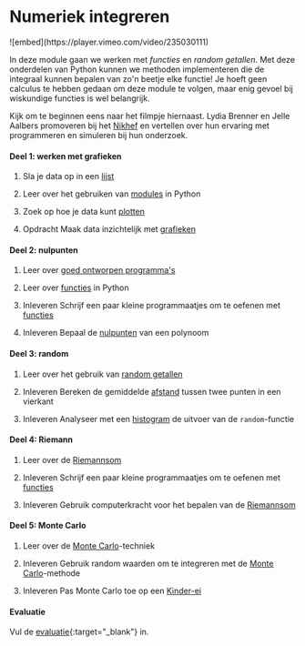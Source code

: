 # Numeriek integreren

<div class="embed-float">
![embed](https://player.vimeo.com/video/235030111)
</div>

In deze module gaan we werken met *functies* en *random getallen*. Met deze onderdelen van Python kunnen we methoden implementeren die de integraal kunnen bepalen van zo'n beetje elke functie! Je hoeft geen calculus te hebben gedaan om deze module te volgen, maar enig gevoel bij wiskundige functies is wel belangrijk.

Kijk om te beginnen eens naar het filmpje hiernaast. Lydia Brenner en Jelle Aalbers promoveren bij het [Nikhef](http://www.nikhef.nl/) en vertellen over hun ervaring met programmeren en simuleren bij hun onderzoek.

#### Deel 1: werken met grafieken

1. Sla je data op in een [lijst](/python/lijsten)

2. Leer over het gebruiken van [modules](/python/modules) in Python

3. Zoek op hoe je data kunt [plotten](/technieken/plot)

4. <span class="badge badge-secondary">Opdracht</span> Maak data inzichtelijk met [grafieken](/integreren/grafieken)

#### Deel 2: nulpunten

1. Leer over [goed ontworpen programma's](/naslag/designgids)

2. Leer over [functies](/python/functies) in Python

3. <span class="badge badge-secondary">Inleveren</span> Schrijf een paar kleine programmaatjes om te oefenen met [functies](/practice/functies)

4. <span class="badge badge-secondary">Inleveren</span> Bepaal de [nulpunten](/integreren/nulpunten) van een polynoom

#### Deel 3: random

1. Leer over het gebruik van [random getallen](/technieken/random)

2. <span class="badge badge-secondary">Inleveren</span> Bereken de gemiddelde [afstand](/integreren/afstand) tussen twee punten in een vierkant

3. <span class="badge badge-secondary">Inleveren</span> Analyseer met een [histogram](/integreren/histogram) de uitvoer van de `random`-functie

#### Deel 4: Riemann

1. Leer over de [Riemannsom](/technieken/riemannsom)

2. <span class="badge badge-secondary">Inleveren</span> Schrijf een paar kleine programmaatjes om te oefenen met [functies](/practice/toepassen)

3. <span class="badge badge-secondary">Inleveren</span> Gebruik computerkracht voor het bepalen van de [Riemannsom](/integreren/riemann)

#### Deel 5: Monte Carlo

1. Leer over de [Monte Carlo](/technieken/monte-carlo)-techniek

2. <span class="badge badge-secondary">Inleveren</span> Gebruik random waarden om te integreren met de [Monte Carlo](/integreren/monte-carlo)-methode

3. <span class="badge badge-secondary">Inleveren</span> Pas Monte Carlo toe op een [Kinder-ei](/integreren/ei)

#### Evaluatie

Vul de [evaluatie](https://goo.gl/forms/vp6PApzx9a2dXtCI2){:target="_blank"} in.
